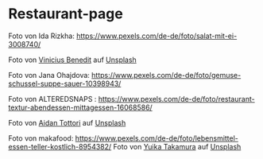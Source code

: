 # Restaurant-page
Foto von Ida Rizkha: https://www.pexels.com/de-de/foto/salat-mit-ei-3008740/

Foto von <a href="https://unsplash.com/de/@viniciusbenedit?utm_content=creditCopyText&utm_medium=referral&utm_source=unsplash">Vinicius Benedit</a> auf <a href="https://unsplash.com/de/fotos/sushi-auf-weissem-keramikteller--1GEAA8q3wk?utm_content=creditCopyText&utm_medium=referral&utm_source=unsplash">Unsplash</a>
  
Foto von Jana Ohajdova: https://www.pexels.com/de-de/foto/gemuse-schussel-suppe-sauer-10398943/

Foto von ALTEREDSNAPS  : https://www.pexels.com/de-de/foto/restaurant-textur-abendessen-mittagessen-16068586/

Foto von <a href="https://unsplash.com/de/@atoto_photo?utm_content=creditCopyText&utm_medium=referral&utm_source=unsplash">Aidan Tottori</a> auf <a href="https://unsplash.com/de/fotos/weisser-keramikteller-auf-braunem-holztisch-YHSeJVrqW58?utm_content=creditCopyText&utm_medium=referral&utm_source=unsplash">Unsplash</a>
  
Foto von makafood: https://www.pexels.com/de-de/foto/lebensmittel-essen-teller-kostlich-8954382/
Foto von <a href="https://unsplash.com/de/@blue_hamberts?utm_content=creditCopyText&utm_medium=referral&utm_source=unsplash">Yuika Takamura</a> auf <a href="https://unsplash.com/de/fotos/ein-teller-mit-essen-nid9M5qSuKs?utm_content=creditCopyText&utm_medium=referral&utm_source=unsplash">Unsplash</a>
  




